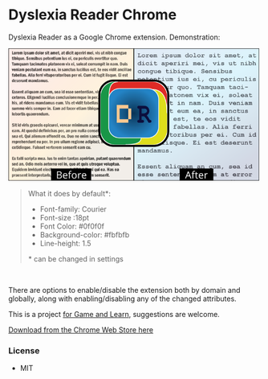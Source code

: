 # Dyslexia Reader Chrome


Dyslexia Reader as a Google Chrome extension. Demonstration:


<img src="https://raw.githubusercontent.com/CyrusRoshan/DyslexiaReaderChrome/master/Examples/demo.png" width="500px">
 
 <br>
<blockquote>
What it does by default*:

 * Font-family: Courier
 * Font-size :18pt
 * Font Color: \#0f0f0f
 * Background-color: \#fbfbfb
 * Line-height: 1.5
 
\* can be changed in settings
</blockquote><br>

There are options to enable/disable the extension both by domain and globally, along with enabling/disabling any of the changed attributes.

This is a project [for Game and Learn](http://gameandlearn.org), suggestions are welcome.

[Download from the Chrome Web Store here](https://chrome.google.com/webstore/detail/dyslexia-reader-chrome/npfbahgomodenajejiopcfbggcpkcani?hl=en&gl=US)

### License

 * MIT